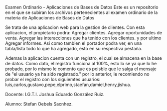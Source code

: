 Examen Ordinario - Aplicaciones de Bases de Datos
Este es un repositorio en el que se subiran los archivos pertenecientes al examen ordinario de la materia de Aplicaciones de Bases de Datos

Se trata de una aplicacion web para la gestion de clientes.
Con esta aplicacion, el propietario podra:
Agregar clientes.
Agregar oportunidades de venta.
Agregar las interacciones que ha tenido con los clientes.
y por ultimo Agregar informes.
Asi como tambien el portador podra ver, en una tabla/lista todo lo que ha agregado, esto en su respectiva pestaña.

Ademas la aplicacion cuenta con un registro, el cual se almacena en la base de datos.
Como dato, el registro funciona al 100%, esto lo se ya que lo he probado, por lo mismo le comento que es poisble que le salga el mensaje de "el usuario ya ha sido registrado."
por lo anterior, le recomiendo no probar el registro con los siguiemtes usuarios: luis,carlos,gustavo,pepe,elprimo,staefan,damiel,henry,jishua.


Docente: I.G.T.I. Joshua Eduardo González Ruiz. 

Alumno: Stefan Oebels Sacnhez. 

